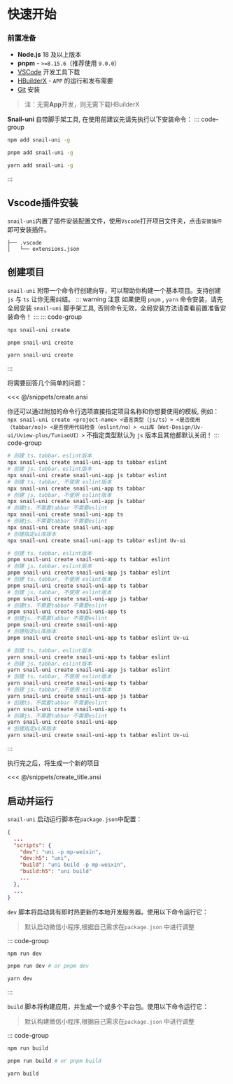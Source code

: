 # 快速开始

### 前置准备

- **Node.js** 18 及以上版本
- **pnpm** - `>=8.15.6`（推荐使用 `9.0.0`）
- [VSCode](https://code.visualstudio.com/) 开发工具下载
- [HBuilderX](https://www.dcloud.io/hbuilderx.html) - `APP` 的运行和发布需要
- [Git](https://git-scm.com/download) 安装

> 注：无需**App**开发，则无需下载HBuilderX

**Snail-uni** 自带脚手架工具, 在使用前建议先请先执行以下安装命令：
::: code-group

```sh [npm]
npm add snail-uni -g
```

```sh [pnpm]
pnpm add snail-uni -g
```

```sh [yarn]
yarn add snail-uni -g
```

:::

## Vscode插件安装

`snail-uni`内置了插件安装配置文件，使用`Vscode`打开项目文件夹，点击`安装插件`即可安装插件。

```shell
├── .vscode
│   └── extensions.json
```

## 创建项目

`snail-uni` 附带一个命令行创建向导，可以帮助你构建一个基本项目。支持创建 `js` 与 `ts` 让你无需纠结。
::: warning 注意
如果使用 `pnpm` , `yarn` 命令安装，请先全局安装 `snail-uni` 脚手架工具, 否则命令无效，全局安装方法请查看前置准备安装命令！
:::
::: code-group

```sh [npm]
npx snail-uni create
```

```sh [pnpm]
pnpm snail-uni create
```

```sh [yarn]
yarn snail-uni create
```

:::

将需要回答几个简单的问题：

<<< @/snippets/create.ansi

你还可以通过附加的命令行选项直接指定项目名称和你想要使用的模板, 例如：
`npx snail-uni create <project-name> <语言类型（js/ts）> <是否使用（tabbar/no)> <是否使用代码检查（eslint/no）> <ui库（Wot-Design/Uv-ui/Uview-plus/TuniaoUI）>` 不指定类型默认为 `js` 版本且其他都默认关闭！
::: code-group

```sh [npm]
# 创建 ts、tabbar、eslint版本 
npx snail-uni create snail-uni-app ts tabbar eslint
# 创建 js、tabbar、eslint版本
npx snail-uni create snail-uni-app js tabbar eslint
# 创建 ts、tabbar, 不使用 eslint版本
npx snail-uni create snail-uni-app ts tabbar
# 创建 js、tabbar, 不使用 eslint版本
npx snail-uni create snail-uni-app js tabbar
# 创建ts、不需要tabbar 不需要eslint
npx snail-uni create snail-uni-app ts
# 创建js、不需要tabbar 不需要eslint
npx snail-uni create snail-uni-app
# 创建指定ui库版本
npx snail-uni create snail-uni-app ts tabbar eslint Uv-ui
```

```sh [pnpm]
# 创建 ts、tabbar、eslint版本 
pnpm snail-uni create snail-uni-app ts tabbar eslint
# 创建 js、tabbar、eslint版本
pnpm snail-uni create snail-uni-app js tabbar eslint
# 创建 ts、tabbar, 不使用 eslint版本
pnpm snail-uni create snail-uni-app ts tabbar
# 创建 js、tabbar, 不使用 eslint版本
pnpm snail-uni create snail-uni-app js tabbar
# 创建ts、不需要tabbar 不需要eslint
pnpm snail-uni create snail-uni-app ts
# 创建js、不需要tabbar 不需要eslint
pnpm snail-uni create snail-uni-app
# 创建指定ui库版本
pnpm snail-uni create snail-uni-app ts tabbar eslint Uv-ui
```

```sh [yarn]
# 创建 ts、tabbar、eslint版本
yarn snail-uni create snail-uni-app ts tabbar eslint
# 创建 js、tabbar、eslint版本
yarn snail-uni create snail-uni-app js tabbar eslint
# 创建 ts、tabbar, 不使用 eslint版本
yarn snail-uni create snail-uni-app ts tabbar
# 创建 js、tabbar, 不使用 eslint版本
yarn snail-uni create snail-uni-app js tabbar
# 创建ts、不需要tabbar 不需要eslint
yarn snail-uni create snail-uni-app ts
# 创建js、不需要tabbar 不需要eslint
yarn snail-uni create snail-uni-app
# 创建指定ui库版本
yarn snail-uni create snail-uni-app ts tabbar eslint Uv-ui
```

:::

执行完之后，将生成一个新的项目

<<< @/snippets/create_title.ansi

## 启动并运行

`snail-uni` 启动运行脚本在`package.json`中配置：

```json
{
  ...
  "scripts": {
    "dev": "uni -p mp-weixin",
    "dev:h5": "uni",
    "build": "uni build -p mp-weixin",
    "build:h5": "uni build"
    ...
  },
  ...
}
```

`dev` 脚本将启动具有即时热更新的本地开发服务器。使用以下命令运行它：
> 默认启动微信小程序,根据自己需求在`package.json` 中进行调整
>
::: code-group

```sh [npm]
npm run dev
```

```sh [pnpm]
pnpm run dev # or pnpm dev
```

```sh [yarn]
yarn dev
```

:::

`build` 脚本将构建应用，并生成一个或多个平台包。使用以下命令运行它：
> 默认构建微信小程序,根据自己需求在`package.json` 中进行调整

::: code-group

```sh [npm]
npm run build
```

```sh [pnpm]
pnpm run build # or pnpm build
```

```sh [yarn]
yarn build
```
